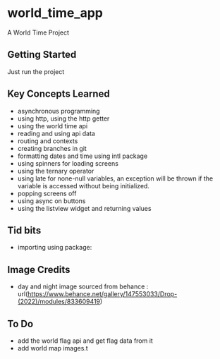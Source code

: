 # world_time_app

A World Time Project

## Getting Started

Just run the project

## Key Concepts Learned
- asynchronous programming
- using http, using the http getter
- using the world time api
- reading and using api data
- routing and contexts
- creating branches in git
- formatting dates and time using intl package
- using spinners for loading screens
- using the ternary operator
- using late for none-null variables, an exception will be thrown if the variable is accessed without being initialized.
- popping screens off
- using async on buttons
- using the listview widget and returning values

## Tid bits 
- importing using package: 

## Image Credits
- day and night image sourced from behance : url(https://www.behance.net/gallery/147553033/Drop-(2022)/modules/833609419)

## To Do
- add the world flag api and get flag data from it
- add world map images.t